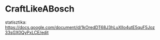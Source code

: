 # CraftLikeABosch
statisztika:  https://docs.google.com/document/d/1kOredDT68J3hLuXllo4utE5quF5Joz33sGX0QyPxLCE/edit
